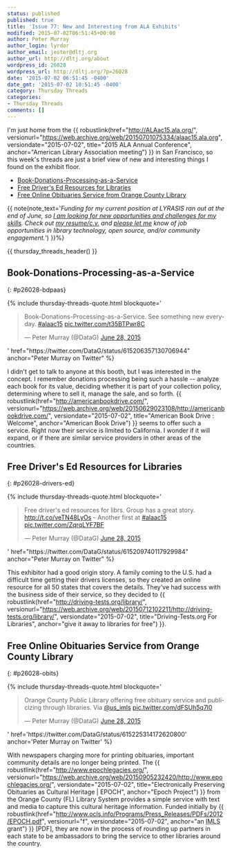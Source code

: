 ```yaml
---
status: published
published: true
title: 'Issue 77: New and Interesting from ALA Exhibits'
modified: 2015-07-02T06:51:45+00:00
author: Peter Murray
author_login: lyrdor
author_email: jester@dltj.org
author_url: http://dltj.org/about
wordpress_id: 26028
wordpress_url: http://dltj.org/?p=26028
date: '2015-07-02 06:51:45 -0400'
date_gmt: '2015-07-02 10:51:45 -0400'
category: Thursday Threads
categories:
- Thursday Threads
comments: []
---
```


I'm just home from the {{ robustlink(href="http://ALAac15.ala.org/", versionurl="https://web.archive.org/web/20150701075334/alaac15.ala.org", versiondate="2015-07-02", title="2015 ALA Annual Conference", anchor="American Library Association meeting") }} in San Francisco, so this week's threads are just a brief view of new and interesting things I found on the exhibit floor.

* <a href="{% post_url 2015-07-02-thursday-threads-2015w26 %}/#p26028-bdpaas">Book-Donations-Processing-as-a-Service</a>
* <a href="{% post_url 2015-07-02-thursday-threads-2015w26 %}/#p26028-drivers-ed">Free Driver's Ed Resources for Libraries</a>
* <a href="{% post_url 2015-07-02-thursday-threads-2015w26 %}/#p26028-obits">Free Online Obituaries Service from Orange County Library</a>

{{ note(note_text='<em>Funding for my current position at LYRASIS ran out at the end of June, so <a href="/article/seeking-new-opportunity" title="Seeking new opportunity in library technology | Disruptive Library Technology Jester">I am looking for new opportunities and challenges for my skills</a>.  Check out <a href="https://dltj.org/resume/">my resume/<i>c.v.</i></a> and <a href="/contact/">please let me</a> know of job opportunities in library technology, open source, and/or community engagement.</em>') }}%}

{{ thursday_threads_header() }}

## Book-Donations-Processing-as-a-Service
{: #p26028-bdpaas}

{% include thursday-threads-quote.html
blockquote='<blockquote class="twitter-tweet" lang="en"><p lang="en" dir="ltr">Book-Donations-Processing-as-a-Service. See something new everyday. <a href="https://twitter.com/hashtag/alaac15?src=hash">#alaac15</a> <a href="http://t.co/t35BTPwr8C" title="http://t.co/t35BTPwr8C">pic.twitter.com/t35BTPwr8C</a></p>
<p>&mdash; Peter Murray (@DataG) <a href="https://twitter.com/DataG/status/615206357130706944">June 28, 2015</a></p></blockquote>'
href="https://twitter.com/DataG/status/615206357130706944"
anchor="Peter Murray on Twitter" %}
<script async src="//platform.twitter.com/widgets.js" charset="utf-8"></script>

I didn't get to talk to anyone at this booth, but I was interested in the concept.  I remember donations processing being such a hassle -- analyze each book for its value, deciding whether it is part of your collection policy, determining where to sell it, manage the sale, and so forth.  {{ robustlink(href="http://americanbookdrive.com/", versionurl="https://web.archive.org/web/20150629023108/http://americanbookdrive.com/", versiondate="2015-07-02", title="American Book Drive : Welcome", anchor="American Book Drive") }} seems to offer such a service.  Right now their service is limited to California.  I wonder if it will expand, or if there are similar service providers in other areas of the countries.


## Free Driver's Ed Resources for Libraries
{: #p26028-drivers-ed}

{% include thursday-threads-quote.html
blockquote='<blockquote class="twitter-tweet" lang="en"><p lang="en" dir="ltr">Free driver&#39;s ed resources for librs. Group has a great story. <a href="http://t.co/veTN48LyOs" title="http://t.co/veTN48LyOs">http://t.co/veTN48LyOs</a> - Another first at <a href="https://twitter.com/hashtag/alaac15?src=hash">#alaac15</a> <a href="http://t.co/ZqrqLYF7BF" title="http://t.co/ZqrqLYF7BF">pic.twitter.com/ZqrqLYF7BF</a></p>
<p>&mdash; Peter Murray (@DataG) <a href="https://twitter.com/DataG/status/615209740117929984">June 28, 2015</a></p></blockquote>'
href="https://twitter.com/DataG/status/615209740117929984"
anchor="Peter Murray on Twitter" %}

This exhibitor had a good origin story.  A family coming to the U.S. had a difficult time getting their drivers licenses, so they created an online resource for all 50 states that covers the details.  They've had success with the business side of their service, so they decided to {{ robustlink(href="http://driving-tests.org/library/", versionurl="https://web.archive.org/web/20150712102211/http://driving-tests.org/library/", versiondate="2015-07-02", title="Driving-Tests.org For Libraries", anchor="give it away to libraries for free") }}.

## Free Online Obituaries Service from Orange County Library
{: #p26028-obits}

{% include thursday-threads-quote.html
blockquote='<blockquote class="twitter-tweet" lang="en"><p lang="en" dir="ltr">Orange County Public Library offering free obituary service and publicizing through libraries. Via <a href="https://twitter.com/US_IMLS">@us_imls</a> <a href="http://t.co/dFSUh5q7l0" title="http://t.co/dFSUh5q7l0">pic.twitter.com/dFSUh5q7l0</a></p>
<p>&mdash; Peter Murray (@DataG) <a href="https://twitter.com/DataG/status/615225314172620800">June 28, 2015</a></p></blockquote>'
href='https://twitter.com/DataG/status/615225314172620800'
anchor='Peter Murray on Twitter' %}

With newspapers charging more for printing obituaries, important community details are no longer being printed.  The {{ robustlink(href="http://www.epochlegacies.org/", versionurl="https://web.archive.org/web/20150905232420/http://www.epochlegacies.org/", versiondate="2015-07-02", title="Electronically Preserving Obituaries as Cultural Heritage | EPOCH", anchor="Epoch Project") }} from the Orange County (FL) Library System provides a simple service with text and media to capture this cultural heritage information.  Funded initially by {{ robustlink(href="http://www.ocls.info/Programs/Press_Releases/PDFs/2012/EPOCH.pdf", versionurl="f", versiondate="2015-07-02", anchor="an <abbr title='Institute of Museum and Library Services'>IMLS</abbr> grant") }} [PDF], they are now in the process of rounding up partners in each state to be ambassadors to bring the service to other libraries around the country.
